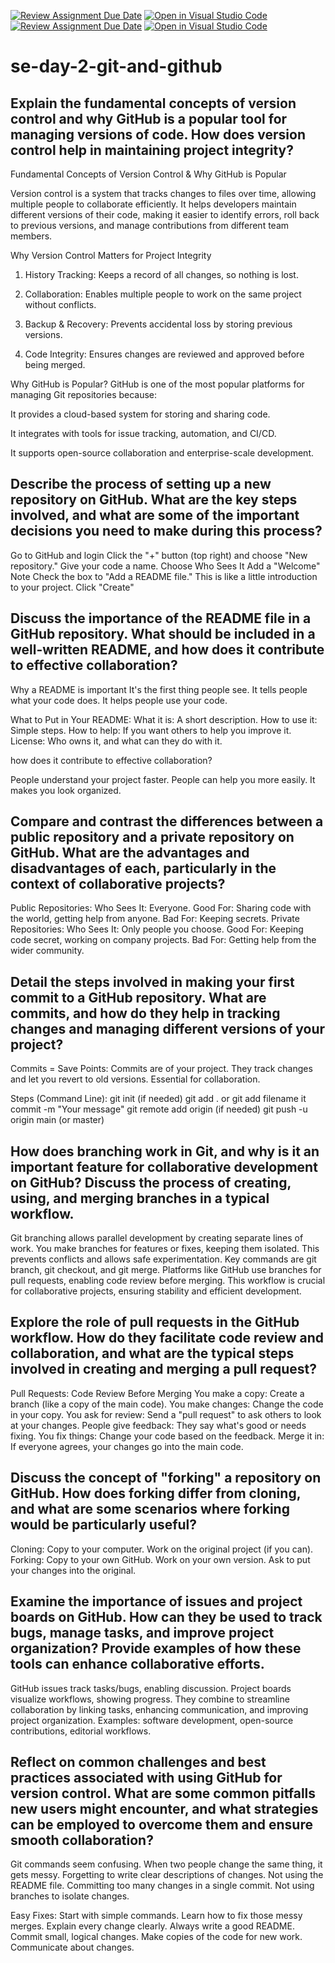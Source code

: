 [![Review Assignment Due Date](https://classroom.github.com/assets/deadline-readme-button-22041afd0340ce965d47ae6ef1cefeee28c7c493a6346c4f15d667ab976d596c.svg)](https://classroom.github.com/a/8wgCKhpZ)
[![Open in Visual Studio Code](https://classroom.github.com/assets/open-in-vscode-2e0aaae1b6195c2367325f4f02e2d04e9abb55f0b24a779b69b11b9e10269abc.svg)](https://classroom.github.com/online_ide?assignment_repo_id=18573274&assignment_repo_type=AssignmentRepo)
[![Review Assignment Due Date](https://classroom.github.com/assets/deadline-readme-button-22041afd0340ce965d47ae6ef1cefeee28c7c493a6346c4f15d667ab976d596c.svg)](https://classroom.github.com/a/8wgCKhpZ)
[![Open in Visual Studio Code](https://classroom.github.com/assets/open-in-vscode-2e0aaae1b6195c2367325f4f02e2d04e9abb55f0b24a779b69b11b9e10269abc.svg)](https://classroom.github.com/online_ide?assignment_repo_id=18379065&assignment_repo_type=AssignmentRepo)
# se-day-2-git-and-github
## Explain the fundamental concepts of version control and why GitHub is a popular tool for managing versions of code. How does version control help in maintaining project integrity?
Fundamental Concepts of Version Control & Why GitHub is Popular

Version control is a system that tracks changes to files over time, allowing multiple people to collaborate efficiently. It helps developers maintain different versions of their code, making it easier to identify errors, roll back to previous versions, and manage contributions from different team members.

Why Version Control Matters for Project Integrity

1. History Tracking: Keeps a record of all changes, so nothing is lost.


2. Collaboration: Enables multiple people to work on the same project without conflicts.


3. Backup & Recovery: Prevents accidental loss by storing previous versions.


4. Code Integrity: Ensures changes are reviewed and approved before being merged.

Why GitHub is Popular?
GitHub is one of the most popular platforms for managing Git repositories because:

It provides a cloud-based system for storing and sharing code.

It integrates with tools for issue tracking, automation, and CI/CD.

It supports open-source collaboration and enterprise-scale development.

## Describe the process of setting up a new repository on GitHub. What are the key steps involved, and what are some of the important decisions you need to make during this process?

Go to GitHub and login
Click the "+" button (top right) and choose "New repository."
Give your code a name.
Choose Who Sees It
Add a "Welcome" Note
Check the box to "Add a README file." This is like a little introduction to your project.
Click "Create"

## Discuss the importance of the README file in a GitHub repository. What should be included in a well-written README, and how does it contribute to effective collaboration?

Why a README is important 
It's the first thing people see.
It tells people what your code does.
It helps people use your code.

What to Put in Your README:
What it is: A short description.
How to use it: Simple steps.
How to help: If you want others to help you improve it.
License: Who owns it, and what can they do with it.

how does it contribute to effective collaboration?

 People understand your project faster.
 People can help you more easily.
 It makes you look organized.


## Compare and contrast the differences between a public repository and a private repository on GitHub. What are the advantages and disadvantages of each, particularly in the context of collaborative projects?

Public Repositories:
Who Sees It: Everyone.
Good For: Sharing code with the world, getting help from anyone.
Bad For: Keeping secrets.
Private Repositories:
Who Sees It: Only people you choose.
Good For: Keeping code secret, working on company projects.
Bad For: Getting help from the wider community.

## Detail the steps involved in making your first commit to a GitHub repository. What are commits, and how do they help in tracking changes and managing different versions of your project?


Commits = Save Points:
 Commits are  of your project.
 They track changes and let you revert to old versions.
 Essential for collaboration.
 
Steps (Command Line):
git init (if needed)
git add . or git add filename
it commit -m "Your message"
git remote add origin <repo URL> (if needed)
git push -u origin main (or master)


## How does branching work in Git, and why is it an important feature for collaborative development on GitHub? Discuss the process of creating, using, and merging branches in a typical workflow.

Git branching allows parallel development by creating separate lines of work. You make branches for features or fixes, keeping them isolated. This prevents conflicts and allows safe experimentation. Key commands are git branch, git checkout, and git merge. Platforms like GitHub use branches for pull requests, enabling code review before merging. This workflow is crucial for collaborative projects, ensuring stability and efficient development.

## Explore the role of pull requests in the GitHub workflow. How do they facilitate code review and collaboration, and what are the typical steps involved in creating and merging a pull request?

Pull Requests: Code Review Before Merging
You make a copy: Create a branch (like a copy of the main code).
You make changes: Change the code in your copy.
You ask for review: Send a "pull request" to ask others to look at your changes.
People give feedback: They say what's good or needs fixing.
You fix things: Change your code based on the feedback.
Merge it in: If everyone agrees, your changes go into the main code.

## Discuss the concept of "forking" a repository on GitHub. How does forking differ from cloning, and what are some scenarios where forking would be particularly useful?

Cloning:
Copy to your computer.
Work on the original project (if you can).
Forking:
Copy to your own GitHub.
Work on your own version.
Ask to put your changes into the original.



## Examine the importance of issues and project boards on GitHub. How can they be used to track bugs, manage tasks, and improve project organization? Provide examples of how these tools can enhance collaborative efforts.
GitHub issues track tasks/bugs, enabling discussion. Project boards visualize workflows, showing progress. They combine to streamline collaboration by linking tasks, enhancing communication, and improving project organization. Examples: software development, open-source contributions, editorial workflows.


## Reflect on common challenges and best practices associated with using GitHub for version control. What are some common pitfalls new users might encounter, and what strategies can be employed to overcome them and ensure smooth collaboration?

Git commands seem confusing.
When two people change the same thing, it gets messy.
Forgetting to write clear descriptions of changes.
Not using the README file.
Committing too many changes in a single commit.
Not using branches to isolate changes.

Easy Fixes:
Start with simple commands.
Learn how to fix those messy merges.
Explain every change clearly.
Always write a good README.
Commit small, logical changes.
Make copies of the code for new work.
Communicate about changes.
